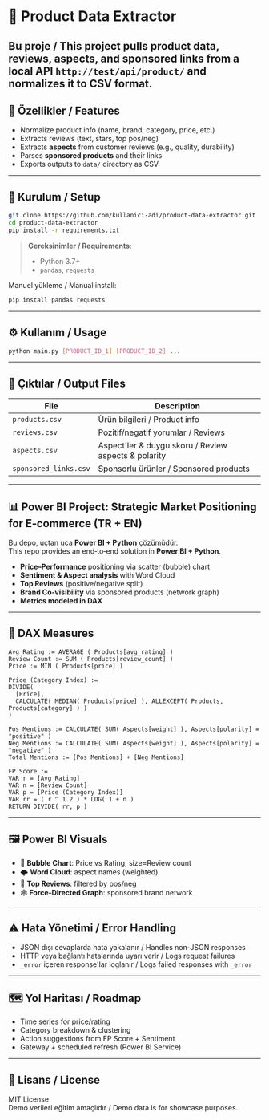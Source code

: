 # 🛒 Product Data Extractor

Bu proje / This project pulls **product data**, **reviews**, **aspects**, and **sponsored links** from a local API `http://test/api/product/` and normalizes it to CSV format.  
---

## 🚀 Özellikler / Features

- Normalize product info (name, brand, category, price, etc.)
- Extracts reviews (text, stars, top pos/neg)
- Extracts **aspects** from customer reviews (e.g., quality, durability)
- Parses **sponsored products** and their links
- Exports outputs to `data/` directory as CSV

---

## 🔧 Kurulum / Setup

```bash
git clone https://github.com/kullanici-adi/product-data-extractor.git
cd product-data-extractor
pip install -r requirements.txt
```

> **Gereksinimler / Requirements**:
> - Python 3.7+
> - `pandas`, `requests`

Manuel yükleme / Manual install:

```bash
pip install pandas requests
```

---

## ⚙️ Kullanım / Usage

```bash
python main.py [PRODUCT_ID_1] [PRODUCT_ID_2] ...
```

---

## 📂 Çıktılar / Output Files

| File | Description |
|------|-------------|
| `products.csv` | Ürün bilgileri / Product info |
| `reviews.csv` | Pozitif/negatif yorumlar / Reviews |
| `aspects.csv` | Aspect'ler & duygu skoru / Review aspects & polarity |
| `sponsored_links.csv` | Sponsorlu ürünler / Sponsored products |

---

## 📊 Power BI Project: Strategic Market Positioning for E‑commerce (TR + EN)

Bu depo, uçtan uca **Power BI + Python** çözümüdür.  
This repo provides an end‑to‑end solution in **Power BI + Python**.

- **Price–Performance** positioning via scatter (bubble) chart  
- **Sentiment & Aspect analysis** with Word Cloud  
- **Top Reviews** (positive/negative split)  
- **Brand Co‑visibility** via sponsored products (network graph)  
- **Metrics modeled in DAX**

---

## 🎯 DAX Measures

```DAX
Avg Rating := AVERAGE ( Products[avg_rating] )
Review Count := SUM ( Products[review_count] )
Price := MIN ( Products[price] )

Price (Category Index) :=
DIVIDE(
  [Price],
  CALCULATE( MEDIAN( Products[price] ), ALLEXCEPT( Products, Products[category] ) )
)

Pos Mentions := CALCULATE( SUM( Aspects[weight] ), Aspects[polarity] = "positive" )
Neg Mentions := CALCULATE( SUM( Aspects[weight] ), Aspects[polarity] = "negative" )
Total Mentions := [Pos Mentions] + [Neg Mentions]

FP Score :=
VAR r = [Avg Rating]
VAR n = [Review Count]
VAR p = [Price (Category Index)]
VAR rr = ( r ^ 1.2 ) * LOG( 1 + n )
RETURN DIVIDE( rr, p )
```

---

## 🖼 Power BI Visuals

- 📍 **Bubble Chart**: Price vs Rating, size=Review count
- 🌩 **Word Cloud**: aspect names (weighted)
- 📝 **Top Reviews**: filtered by pos/neg
- 🕸 **Force‑Directed Graph**: sponsored brand network

---

## ⚠️ Hata Yönetimi / Error Handling

- JSON dışı cevaplarda hata yakalanır / Handles non-JSON responses
- HTTP veya bağlantı hatalarında uyarı verir / Logs request failures
- `_error` içeren response'lar loglanır / Logs failed responses with `_error`

---

## 🗺 Yol Haritası / Roadmap

- Time series for price/rating
- Category breakdown & clustering
- Action suggestions from FP Score + Sentiment
- Gateway + scheduled refresh (Power BI Service)

---

## 📄 Lisans / License

MIT License  
Demo verileri eğitim amaçlıdır / Demo data is for showcase purposes.
